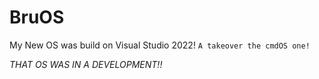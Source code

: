 # BruOS

My New OS was build on Visual Studio 2022! `A takeover the cmdOS one!`

_THAT OS WAS IN A DEVELOPMENT!!_